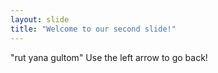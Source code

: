 ```yaml
---
layout: slide
title: "Welcome to our second slide!"
---
```

"rut yana gultom"
Use the left arrow to go back!
